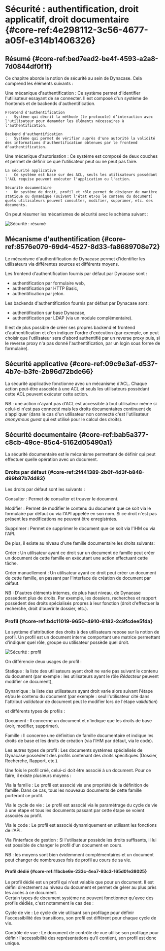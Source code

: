 # Sécurité : authentification, droit applicatif, droit documentaire {#core-ref:4e298112-3c56-4677-a05f-e314b1406326}

## Résumé {#core-ref:bed7ead2-be4f-4593-a2a8-7d0844df0f1f}

Ce chapitre aborde la notion de sécurité au sein de Dynacase. Cela comprend les éléments suivants :

Une mécanique d'authentification
:   Ce système permet d'identifier l'utilisateur essayant de se connecter. Il est composé d'un système de frontends et de backends d'authentification. 
    
    Frontend d'authentification 
    :   Système qui décrit la méthode (le protocole) d’interaction avec l'utilisateur pour demander les éléments nécessaires à l'authentification.
    
    Backend d'authentification 
    :   Système qui permet de vérifier auprès d'une autorité la validité des informations d'authentification obtenues par le frontend d'authentification.

Une mécanique d'autorisation
:   Ce système est composé de deux couches et permet de définir ce que l'utilisateur peut ou ne peut pas faire.
    
    La sécurité applicative
    :   Ce système est basé sur des ACL, seuls les utilisateurs possédant l'ACL requise peuvent exécuter l'application ou l'action.
    
    Sécurité documentaire
    :   Un système de droit, profil et rôle permet de désigner de manière statique ou dynamique (suivant l'état et/ou le contenu du document) quels utilisateurs peuvent consulter, modifier, supprimer, etc. des documents.

On peut résumer les mécanismes de sécurité avec le schéma suivant :

![ Sécurité : résumé ](securite_resume.png)

## Mécanisme d'authentification {#core-ref:8576e079-69d4-4527-8d33-fa8689708e72}

Le mécanisme d'authentification de Dynacase permet d'identifier les utilisateurs via différentes sources et différents moyens.
    
Les frontend d'authentification fournis par défaut par Dynacase sont :

* authentification par formulaire web,
* authentification par HTTP Basic,
* authentification par jeton.

Les backends d'authentification fournis par défaut par Dynacase sont :

* authentification sur base Dynacase,
* authentification par LDAP (via un module complémentaire).

Il est de plus possible de créer ses propres backend et frontend d'authentification et d'en indiquer l'ordre d'exécution (par exemple, on peut choisir que l'utilisateur sera d'abord authentifié par un reverse proxy puis, si le reverse proxy n'a pas donné l'authentification, par un login sous forme de formulaire).

## Sécurité applicative {#core-ref:09c9e3af-d537-4b7e-b3fe-2b96d72bde66}

La sécurité applicative fonctionne avec un mécanisme d'ACL. Chaque action peut-être associée à une ACL et seuls les utilisateurs possédant cette ACL peuvent exécuter cette action.  

NB : une action n'ayant pas d'ACL est accessible à tout utilisateur même si celui-ci n'est pas connecté mais les droits documentaires continuent de s'appliquer (dans le cas d'un utilisateur non connecté c'est l'utilisateur *anonymous guest* qui est utilisé pour le calcul des droits).

## Sécurité documentaire {#core-ref:bab5a377-c8cb-49ce-85c4-5162d05490a1}

La sécurité documentaire est le mécanisme permettant de définir qui peut effectuer quelle opération avec un document. 

### Droits par défaut {#core-ref:2f441389-2b0f-4d3f-b848-d99b87b7dd83}

Les droits par défaut sont les suivants : 

Consulter
:   Permet de consulter et trouver le document.

Modifier
:   Permet de modifier le contenu du document que ce soit via le formulaire par défaut ou via l'API appelée en son nom.
    Si ce droit n'est pas présent les modifications ne peuvent être enregistrées.

Supprimer
:   Permet de supprimer le document que ce soit via l'IHM ou via l'API.

De plus, il existe au niveau d'une famille documentaire les droits suivants:

Créer 
:   Un utilisateur ayant ce droit sur un document de famille peut créer un document de cette famille en exécutant une action effectuant cette tâche.

Créer manuellement
:   Un utilisateur ayant ce droit peut créer un document de cette famille, en passant par l'interface de création de document par défaut.

NB : D'autres éléments internes, de plus haut niveau, de Dynacase possèdent plus de droits. Par exemple, les dossiers, recherches et rapport possèdent des droits spécialisés propres à leur fonction (droit d'effectuer la recherche, droit d'ouvrir le dossier, etc.).

### Profil {#core-ref:bdc11019-9650-4910-8182-2c9fcdee5fda}

Le système d'attribution des droits à des utilisateurs repose sur la notion de profil. Un profil est un document interne comportant une matrice permettant d'indiquer quel rôle, groupe ou utilisateur possède quel droit.

![ Sécurité : profil ](liste_droit.png)

On différencie deux usages de profil :

Statique
:   la liste des utilisateurs ayant droit ne varie pas suivant le contenu du document (par exemple : les utilisateurs ayant le rôle *Rédacteur* peuvent modifier ce document),

Dynamique
:   la liste des utilisateurs ayant droit varie alors suivant l'étape et/ou le contenu du document (par exemple : seul l'utilisateur cité dans l'attribut *validateur* de document peut le modifier lors de l'étape *validation*)

et différents types de profils :

Document
:   Il concerne un document et n'indique que les droits de base (voir, modifier, supprimer).

Famille
:   Il concerne une définition de famille documentaire et indique les droits de base et les droits de création (via l'IHM par défaut, via le code).

Les autres types de profil
:   Les documents systèmes spécialisés de Dynacase possèdent des profils contenant des droits spécifiques (Dossier, Recherche, Rapport, etc.).

Une fois le profil créé, celui-ci doit être associé à un document. Pour ce faire, il existe plusieurs moyens :

Via la famille
:   Le profil est associé via une propriété de la définition de famille. Dans ce cas, tous les nouveaux documents de cette famille porteront ce profil.

Via le cycle de vie
:   Le profil est associé via le paramétrage du cycle de vie à une étape et tous les documents passant par cette étape se voient associés au profil.

Via le code
:   Le profil est associé dynamiquement en utilisant les fonctions de l'API.

Via l'interface de gestion
:   Si l'utilisateur possède les droits suffisants, il lui est possible de changer le profil d'un document en cours.

NB : les moyens sont bien évidemment complémentaires et un document peut changer de nombreuses fois de profil au cours de sa vie.

#### Profil dédié {#core-ref:11bcbe6e-233c-4ea7-93c3-165d01e38025}

Le profil dédié est un profil qui n'est valable que pour un document. Il est défini directement au niveau du document et permet de gérer au plus près les accès à ce document.  
Certain types de document système ne peuvent fonctionner qu'avec des profils dédiés, c'est notamment le cas des :

Cycle de vie
:   Le cycle de vie utilisant son profilage pour définir l'accessibilité des transitions, son profil est différent pour chaque cycle de vie.

Contrôle de vue
:   Le document de contrôle de vue utilise son profilage pour définir l'accessibilité des représentations qu'il contient, son profil est donc unique.


